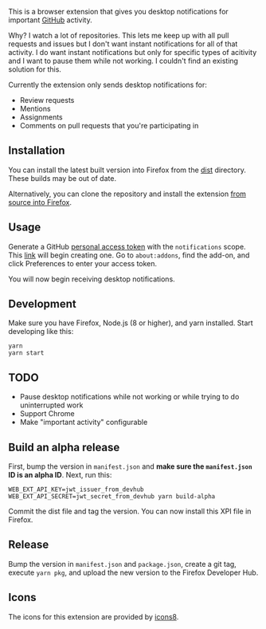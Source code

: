 This is a browser extension that gives you desktop notifications for important [GitHub](https://github.com/) activity.

Why? I watch a lot of repositories. This lets me keep up with all pull requests and issues but I don't want instant notifications for all of that activity.
I do want instant notifications but only for specific types of acitivity and I want to pause them while not working. I couldn't find an existing solution for this.

Currently the extension only sends desktop notifications for:

* Review requests
* Mentions
* Assignments
* Comments on pull requests that you're participating in

## Installation

You can install the latest built version into Firefox from the [dist](./dist/xpi/) directory. These builds may be out of date.

Alternatively, you can clone the repository and install the extension [from source into Firefox](https://developer.mozilla.org/en-US/docs/Mozilla/Add-ons/WebExtensions/Temporary_Installation_in_Firefox).

## Usage

Generate a GitHub [personal access token](https://github.com/settings/tokens/new?scopes=notifications&description=Notifier%20for%20GitHub%20extension) with the `notifications` scope.
This [link](https://github.com/settings/tokens/new?scopes=notifications&description=GitHub%20Focus%20extension) will begin creating one.
Go to `about:addons`, find the add-on, and click Preferences to enter your access token.

You will now begin receiving desktop notifications.

## Development

Make sure you have Firefox, Node.js (8 or higher), and yarn installed. Start developing like this:

```
yarn
yarn start
```

## TODO

* Pause desktop notifications while not working or while trying to do uninterrupted work
* Support Chrome
* Make "important activity" configurable

## Build an alpha release

First, bump the version in `manifest.json` and **make sure the `manifest.json` ID is an alpha ID**. Next, run this:

```
WEB_EXT_API_KEY=jwt_issuer_from_devhub WEB_EXT_API_SECRET=jwt_secret_from_devhub yarn build-alpha
```

Commit the dist file and tag the version. You can now install this XPI file in Firefox.

## Release

Bump the version in `manifest.json` and `package.json`, create a git tag, execute `yarn pkg`, and upload the new version to the Firefox Developer Hub.

## Icons

The icons for this extension are provided by [icons8](https://icons8.com/).
